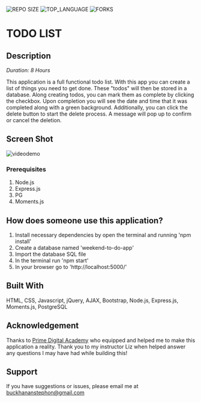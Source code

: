 ![REPO SIZE](https://img.shields.io/github/repo-size/scottbromander/the_marketplace.svg?style=flat-square) ![TOP_LANGUAGE](https://img.shields.io/github/languages/top/scottbromander/the_marketplace.svg?style=flat-square) ![FORKS](https://img.shields.io/github/forks/scottbromander/the_marketplace.svg?style=social)

# TODO LIST

## Description

_Duration: 8 Hours_

This application is a full functional todo list. With this app you can create a list of things you need to get done. These "todos" will then be stored in a database. Along creating todos, you can mark them as complete by clicking the checkbox. Upon completion you will see the date and time that it was completed along with a green background. Additionally, you can click the delete button to start the delete process. A message will pop up to confirm or cancel the deletion.

## Screen Shot

![videodemo](todolist.gif)

### Prerequisites

1. Node.js
2. Express.js
3. PG
4. Moments.js

## How does someone use this application?

1. Install necessary dependencies by open the terminal and running 'npm install'
2. Create a database named 'weekend-to-do-app'
3. Import the database SQL file
4. In the terminal run 'npm start'
5. In your browser go to 'http://localhost:5000/'

## Built With

HTML, CSS, Javascript, jQuery, AJAX, Bootstrap, Node.js, Express.js, Moments.js, PostgreSQL

## Acknowledgement

Thanks to [Prime Digital Academy](www.primeacademy.io) who equipped and helped me to make this application a reality. Thank you to my instructor Liz when helped answer any questions I may have had while building this!

## Support

If you have suggestions or issues, please email me at [buckhananstephon@gmail.com](https://www.google.com)
